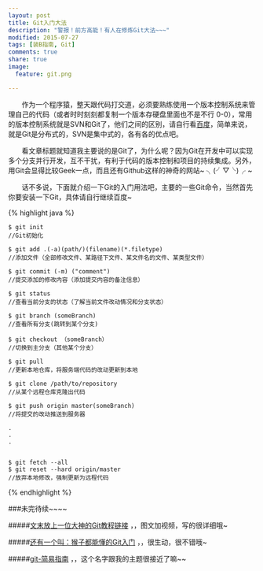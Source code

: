 ```yaml
---
layout: post
title: Git入门大法
description: "警报！前方高能！有人在修炼Git大法~~~"
modified: 2015-07-27
tags: [装B指南, Git]
comments: true
share: true
image:
  feature: git.png

---
```


 

&nbsp;&nbsp;&nbsp;&nbsp;&nbsp;&nbsp;&nbsp;作为一个程序猿，整天跟代码打交道，必须要熟练使用一个版本控制系统来管理自己的代码（或者时时刻刻都复制一个版本存硬盘里面也不是不行 0-0），常用的版本控制系统就是SVN和Git了，他们之间的区别，请自行看[百度](https://www.baidu.com/s?ie=utf-8&f=8&rsv_bp=1&rsv_idx=1&tn=baidu&wd=SVN%20GIT%E7%9A%84%E5%8C%BA%E5%88%AB&rsv_pq=e6f135b60002a195&rsv_t=530ezmCpOg66pvhV1ngxYCxTTFN4U8G8zfAcze8KfwML6PivPlCqdonrLV8&rsv_enter=1&inputT=4905&rsv_sug3=39&rsv_sug1=30&rsv_sug2=0&rsv_sug4=6548)，简单来说，就是Git是分布式的，SVN是集中式的，各有各的优点吧。

&nbsp;&nbsp;&nbsp;&nbsp;&nbsp;&nbsp;&nbsp;看文章标题就知道我主要说的是Git了，为什么呢？因为Git在开发中可以实现多个分支并行开发，互不干扰，有利于代码的版本控制和项目的持续集成。另外，用Git会显得比较Geek一点，而且还有Github这样的神奇的网站~ ╮(╯▽╰)╭ ~

&nbsp;&nbsp;&nbsp;&nbsp;&nbsp;&nbsp;&nbsp;话不多说，下面就介绍一下Git的入门用法吧，主要的一些Git命令，当然首先你要安装一下Git，具体请自行继续百度~
	

{% highlight java %}

		
	$ git init  
	//Git初始化

	$ git add .(-a)(path/)(filename)(*.filetype)
	//添加文件（全部修改文件、某路径下文件、某文件名的文件、某类型文件）
	
	$ git commit (-m) ("comment")
	//提交添加的修改内容（添加提交内容的备注信息）
	
	$ git status
	//查看当前分支的状态（了解当前文件改动情况和分支状态）
	
	$ git branch (someBranch)
	//查看所有分支(跳转到某个分支)
	
	$ git checkout （someBranch）
	//切换到主分支（其他某个分支）
	
	$ git pull 
	//更新本地仓库，将服务端代码的改动更新到本地
	
	$ git clone /path/to/repository
	//从某个远程仓库克隆出代码
	
	$ git push origin master(someBranch)
	//将提交的改动推送到服务器
	
	.
	.
	.
	
	
	$ git fetch --all
	$ git reset --hard origin/master
	//放弃本地修改，强制更新为远程代码
	
	
	

{% endhighlight %}


###未完待续~~~~



#####[文末放上一位大神的Git教程链接](http://www.liaoxuefeng.com/wiki/0013739516305929606dd18361248578c67b8067c8c017b000) ，，图文加视频，写的很详细哦~

#####[还有一个叫：猴子都能懂的Git入门](http://backlogtool.com/git-guide/cn/intro/intro1_1.html) ，，很生动，很不错哦~

#####[git-简易指南](http://rogerdudler.github.io/git-guide/index.zh.html) ，，这个名字跟我的主题很接近了嘛~~